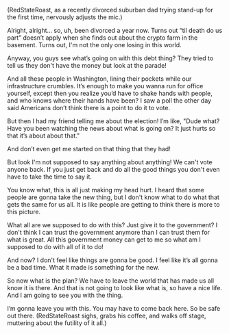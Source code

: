 (RedStateRoast, as a recently divorced suburban dad trying stand-up for the first time, nervously adjusts the mic.)

Alright, alright… so, uh, been divorced a year now. Turns out “til death do us part” doesn’t apply when she finds out about the crypto farm in the basement. Turns out, I'm not the only one losing in this world. 

Anyway, you guys see what’s going on with this debt thing? They tried to tell us they don't have the money but look at the parade!

And all these people in Washington, lining their pockets while our infrastructure crumbles. It’s enough to make you wanna run for office yourself, except then you realize you’d have to shake hands with people, and who knows where their hands have been? I saw a poll the other day said Americans don’t think there is a point to do it to vote. 

But then I had my friend telling me about the election! I’m like, "Dude what? Have you been watching the news about what is going on? It just hurts so that it’s about about that."

And don’t even get me started on that thing that they had!

But look I'm not supposed to say anything about anything! We can't vote anyone back. If you just get back and do all the good things you don't even have to take the time to say it. 

You know what, this is all just making my head hurt. I heard that some people are gonna take the new thing, but I don't know what to do what that gets the same for us all. It is like people are getting to think there is more to this picture. 

What all are we supposed to do with this? Just give it to the government? I don't think I can trust the government anymore than I can trust them for what is great. All this government money can get to me so what am I supposed to do with all of it to do!

And now? I don't feel like things are gonna be good. I feel like it’s all gonna be a bad time. What it made is something for the new.

So now what is the plan? We have to leave the world that has made us all know it is there. And that is not going to look like what is, so have a nice life. And I am going to see you with the thing.

I’m gonna leave you with this. You may have to come back here. So be safe out there.
(RedStateRoast sighs, grabs his coffee, and walks off stage, muttering about the futility of it all.)